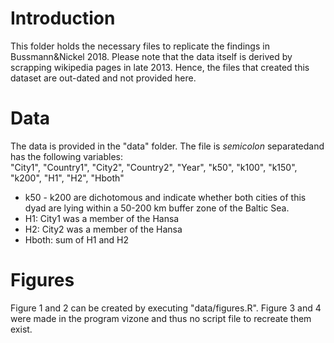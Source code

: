 # Introduction
This folder holds the necessary files to replicate the findings in Bussmann&amp;Nickel 2018. Please note that the data itself is derived by scrapping wikipedia pages in late 2013. Hence, the files that created this dataset are out-dated and not provided here.

# Data
The data is provided in the "data" folder. The file is *semicolon* separatedand has the following variables:  
"City1", "Country1", "City2", "Country2", "Year", "k50", "k100", "k150", "k200", "H1", "H2", "Hboth"

* k50 - k200 are dichotomous and indicate whether both cities of this dyad are lying within a 50-200 km buffer zone of the Baltic Sea.  
* H1: City1 was a member of the Hansa
* H2: City2 was a member of the Hansa
* Hboth: sum of H1 and H2

# Figures
Figure 1 and 2 can be created by executing "data/figures.R". Figure 3 and 4 were made in the program vizone and thus no script file to recreate them exist.

